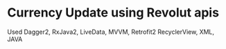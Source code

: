# Currency Update using Revolut apis 
Used Dagger2, RxJava2, LiveData, MVVM, Retrofit2
RecyclerView, XML, JAVA
